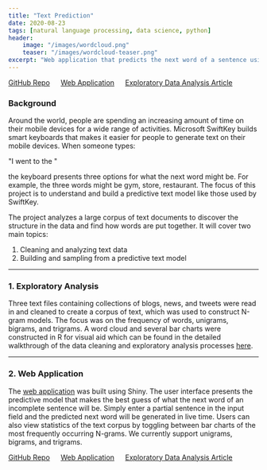 ```yaml
---
title: "Text Prediction"
date: 2020-08-23
tags: [natural language processing, data science, python]
header:
    image: "/images/wordcloud.png"
    teaser: "/images/wordcloud-teaser.png"
excerpt: "Web application that predicts the next word of a sentence using N-gram language models"
---
```

<span style="font-size: 14px;">
    <a href="https://github.com/candaceng/data-science-capstone">GitHub Repo</a> &emsp;
    <a href="https://candaceng.shinyapps.io/Text_Prediction_Using_N-grams/">Web Application</a> &emsp;
    <a href="https://rpubs.com/candaceng/exploratory-analysis">Exploratory Data Analysis Article</a>
</span>

### Background

Around the world, people are spending an increasing amount of time on their mobile devices for a wide range of activities. Microsoft SwiftKey builds smart keyboards that makes it easier for people to generate text on their mobile devices. When someone types:

"I went to the "

the keyboard presents three options for what the next word might be. For example, the three words might be gym, store, restaurant. The focus of this project is to understand and build a predictive text model like those used by SwiftKey.

The project analyzes a large corpus of text documents to discover the structure in the data and find how words are put together. It will cover two main topics:

1. Cleaning and analyzing text data
2. Building and sampling from a predictive text model  

--------------------------------------------------------------------------------  

### 1. Exploratory Analysis

Three text files containing collections of blogs, news, and tweets were read in and cleaned to create a corpus of text, which was used to construct N-gram models. The focus was on the frequency of words, unigrams, bigrams, and trigrams. A word cloud and several bar charts were constructed in R for visual aid which can be found in the detailed walkthrough of the data cleaning and exploratory analysis processes [here](https://rpubs.com/candaceng/exploratory-analysis). 

--------------------------------------------------------------------------------  

### 2. Web Application

The [web application](https://candaceng.shinyapps.io/Text_Prediction_Using_N-grams/) was built using Shiny. The user interface presents the predictive model that makes the best guess of what the next word of an incomplete sentence will be. Simply enter a partial sentence in the input field and the predicted next word will be generated in live time. Users can also view statistics of the text corpus by toggling between bar charts of the most frequently occurring N-grams. We currently support unigrams, bigrams, and trigrams.

<span style="font-size: 14px;">
    <a href="https://github.com/candaceng/data-science-capstone">GitHub Repo</a> &emsp;
    <a href="https://candaceng.shinyapps.io/Text_Prediction_Using_N-grams/">Web Application</a> &emsp;
    <a href="https://rpubs.com/candaceng/exploratory-analysis">Exploratory Data Analysis Article</a>
</span>